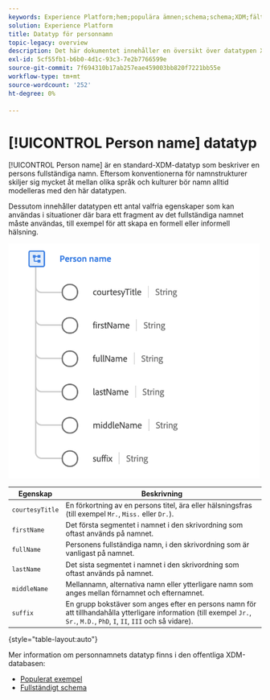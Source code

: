 ```yaml
---
keywords: Experience Platform;hem;populära ämnen;schema;schema;XDM;fält;scheman;scheman;fullständigt namn;xdm:fullständigtNamn;personnamn;datatyp;datatyp;datatyp;datatyp;
solution: Experience Platform
title: Datatyp för personnamn
topic-legacy: overview
description: Det här dokumentet innehåller en översikt över datatypen XDM för personnamn.
exl-id: 5cf55fb1-b6b0-4d1c-93c3-7e2b7766599e
source-git-commit: 7f694310b17ab257eae459003bb820f7221bb55e
workflow-type: tm+mt
source-wordcount: '252'
ht-degree: 0%

---
```


# [!UICONTROL Person name] datatyp

[!UICONTROL Person name] är en standard-XDM-datatyp som beskriver en persons fullständiga namn. Eftersom konventionerna för namnstrukturer skiljer sig mycket åt mellan olika språk och kulturer bör namn alltid modelleras med den här datatypen.

Dessutom innehåller datatypen ett antal valfria egenskaper som kan användas i situationer där bara ett fragment av det fullständiga namnet måste användas, till exempel för att skapa en formell eller informell hälsning.

<img src="../images/data-types/person-name.png" width="500" /><br />

| Egenskap | Beskrivning |
| --- | --- |
| `courtesyTitle` | En förkortning av en persons titel, ära eller hälsningsfras (till exempel `Mr.`, `Miss.` eller `Dr.`). |
| `firstName` | Det första segmentet i namnet i den skrivordning som oftast används på namnet. |
| `fullName` | Personens fullständiga namn, i den skrivordning som är vanligast på namnet. |
| `lastName` | Det sista segmentet i namnet i den skrivordning som oftast används på namnet. |
| `middleName` | Mellannamn, alternativa namn eller ytterligare namn som anges mellan förnamnet och efternamnet. |
| `suffix` | En grupp bokstäver som anges efter en persons namn för att tillhandahålla ytterligare information (till exempel `Jr.`, `Sr.`, `M.D.`, `PhD`, `I`, `II`, `III` och så vidare). |

{style=&quot;table-layout:auto&quot;}

Mer information om personnamnets datatyp finns i den offentliga XDM-databasen:

* [Populerat exempel](https://github.com/adobe/xdm/blob/master/components/datatypes/person/person-name.example.1.json)
* [Fullständigt schema](https://github.com/adobe/xdm/blob/master/components/datatypes/person/person-name.schema.json)
